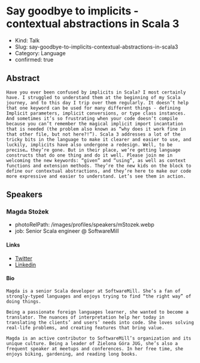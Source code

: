 # Say goodbye to implicits - contextual abstractions in Scala 3

- Kind: Talk
- Slug: say-goodbye-to-implicits-contextual-abstractions-in-scala3
- Category: Language
- confirmed: true

## Abstract

```
Have you ever been confused by implicits in Scala? I most certainly have. I struggled to understand them at the beginning of my Scala journey, and to this day I trip over them regularly. It doesn’t help that one keyword can be used for many different things - defining Implicit parameters, implicit conversions, or type class instances. And sometimes it’s so frustrating when your code doesn’t compile because you can’t remember the magical implicit import incantation that is needed (the problem also known as “why does it work fine in that other file, but not here?!”). Scala 3 addresses a lot of the tricky bits in the language to make it clearer and easier to use, and luckily, implicits have also undergone a redesign. Well, to be precise… they’re gone. But in their place, we’re getting language constructs that do one thing and do it well. Please join me in welcoming the new keywords: “given” and “using”, as well as context functions and extension methods. They’re the new kids on the block to define our contextual abstractions, and they’re here to make our code more expressive and easier to understand. Let’s see them in action.
```

## Speakers

### Magda Stożek

- photoRelPath: /images/profiles/speakers/mStozek.webp
- job: Senior Scala engineer @ SoftwareMill

#### Links

- [Twitter](https://twitter.com/magdastozek)
- [Linkedin](https://www.linkedin.com/in/magda-stozek)

#### Bio

```
Magda is a senior Scala developer at SoftwareMill. She’s a fan of strongly-typed languages and enjoys trying to find “the right way” of doing things.

Being a passionate foreign languages learner, she wanted to become a translator. The nuances of interpretation help her today in translating the clients’ and users’ needs into code. She loves solving real-life problems, and creating features that bring value.

Magda is an active contributor to SoftwareMill’s organization and its unique culture. Being a leader of Zielona Góra JUG, she’s also a frequent speaker at meetups and conferences. In her free time, she enjoys biking, gardening, and reading long books.
```
